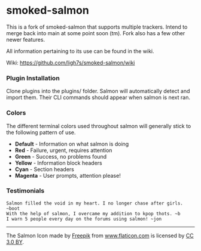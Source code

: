 # smoked-salmon

This is a fork of smoked-salmon that supports multiple trackers. Intend to merge back into main at some point soon (tm). Fork also has a few other newer features.


All information pertaining to its use can be found in the wiki.

Wiki: https://github.com/ligh7s/smoked-salmon/wiki

### Plugin Installation

Clone plugins into the plugins/ folder. Salmon will automatically detect
and import them. Their CLI commands should appear when salmon is next ran.

### Colors

The different terminal colors used throughout salmon will generally stick to the
following pattern of use.

- **Default** - Information on what salmon is doing
- **Red** - Failure, urgent, requires attention
- **Green** - Success, no problems found
- **Yellow** - Information block headers
- **Cyan** - Section headers
- **Magenta** - User prompts, attention please!

### Testimonials

```
Salmon filled the void in my heart. I no longer chase after girls. ~boot
With the help of salmon, I overcame my addition to kpop thots. ~b
I warn 5 people every day on the forums using salmon! ~jon
```

---

The Salmon Icon made by <a href="http://www.freepik.com" title="Freepik">Freepik</a> from
<a href="https://www.flaticon.com/" title="Flaticon">www.flaticon.com</a> is licensed by
<a href="http://creativecommons.org/licenses/by/3.0/" title="Creative Commons BY 3.0"
target="_blank">CC 3.0 BY</a>.
